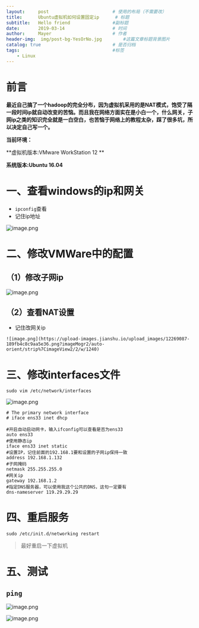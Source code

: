 ```yaml
---
layout:     post   				        # 使用的布局（不需要改）
title:      Ubuntu虚拟机如何设置固定ip	   # 标题 
subtitle:   Hello friend                #副标题
date:       2019-03-14				    # 时间
author:     Mayer					    # 作者
header-img:  img/post-bg-YesOrNo.jpg       	#这篇文章标题背景图片
catalog: true 						    # 是否归档
tags:								    #标签
    - Linux
---
```







# 前言

**最近自己搞了一个hadoop的完全分布，因为虚拟机采用的是NAT模式，饱受了隔一段时间ip就自动改变的苦恼。而且我在网络方面实在是小白一个，什么网关，子网ip之类的知识完全就是一白空白，也苦恼于网络上的教程太杂，踩了很多坑，所以决定自己写一个。**

**当前环境：**

**虚拟机版本:VMware WorkStation 12 **

**系统版本:Ubuntu 16.04**



# 一、查看windows的ip和网关

- ``ipconfig``查看
- 记住ip地址

![image.png](https://upload-images.jianshu.io/upload_images/12269087-2716b5ed44c4cd86.png?imageMogr2/auto-orient/strip%7CimageView2/2/w/1240)

# 二、修改VMWare中的配置

## （1）修改子网ip

![image.png](https://upload-images.jianshu.io/upload_images/12269087-2f4d64c66d48cd78.png?imageMogr2/auto-orient/strip%7CimageView2/2/w/1240)

## （2）查看NAT设置
   -  记住改网关ip

    ![image.png](https://upload-images.jianshu.io/upload_images/12269087-189fb4c8c9aa5e36.png?imageMogr2/auto-orient/strip%7CimageView2/2/w/1240)


# 三、修改interfaces文件 
``sudo vim /etc/network/interfaces``

![image.png](https://upload-images.jianshu.io/upload_images/12269087-6d1b6e104f15fb83.png?imageMogr2/auto-orient/strip%7CimageView2/2/w/1240)

```
# The primary network interface
# iface ens33 inet dhcp

#开启自动启动网卡，输入ifconfig可以查看是否为ens33
auto ens33
#使用静态ip       
iface ens33 inet static
#设置IP，记住前面的192.168.1要和设置的子网ip保持一致
address 192.168.1.132
#子网掩码
netmask 255.255.255.0
#网关ip
gateway 192.168.1.2
#指定DNS服务器，可以使用我这个公共的DNS，这句一定要有
dns-nameserver 119.29.29.29

```


#  四、重启服务 
``sudo /etc/init.d/networking restart``
> 最好重启一下虚拟机

# 五、测试
## ``ping``

![image.png](https://upload-images.jianshu.io/upload_images/12269087-0329d227a66eebeb.png?imageMogr2/auto-orient/strip%7CimageView2/2/w/1240)

![image.png](https://upload-images.jianshu.io/upload_images/12269087-31ebac5b00b2c98e.png?imageMogr2/auto-orient/strip%7CimageView2/2/w/1240)
